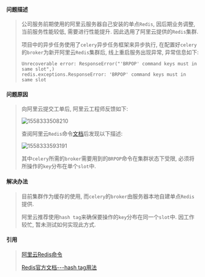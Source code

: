 

#### 问题描述

> 公司服务前期使用的阿里云服务器自己安装的单点`Redis`, 因后期业务调整, 当前服务性能较低, 需要进行性能提升. 因此选用了阿里云提供的`Redis`集群. 
>
> 项目中的异步任务使用了`celery`异步任务框架来异步执行, 在配置好`celery`的`broker`为新开阿里云`Redis`集群后, 线上重启服务出现异常, 异常信息如下:
>
> ```
> Unrecoverable error: ResponseError("'BRPOP' command keys must in same slot",)
> redis.exceptions.ResponseError: 'BRPOP' command keys must in same slot
> ```

#### 问题原因

> 向阿里云提交工单后, 阿里云工程师反馈如下:
>
> ![1558333508210](C:\Users\46081\AppData\Roaming\Typora\typora-user-images\1558333508210.png)
>
> 查阅阿里云`Redis`命令[文档](<https://help.aliyun.com/document_detail/26356.html?spm=5176.11065259.1996646101.searchclickresult.3eba6326zYEWEb>)后发现以下描述:
>
> ![1558333593191](C:\Users\46081\AppData\Roaming\Typora\typora-user-images\1558333593191.png)
>
> 其中`celery`所需的`broker`需要用到的`BRPOP`命令在集群状态下受限, 必须将所操作的`key`分布在单个`slot`中. 

#### 解决办法

> 目前集群作为缓存的使用, 而`celery`的`broker`由服务器本地自建单点`Redis`提供.
>
> 阿里云推荐使用`hash tag`来确保要操作的`key`分布在同一个`slot`中. 因工作较忙, 暂未测试如何实现此方式. 

#### 引用

> [阿里云Redis命令](<https://help.aliyun.com/document_detail/26356.html?spm=5176.11065259.1996646101.searchclickresult.3eba6326zYEWEb>)
>
> [Redis官方文档---hash tag用法](<https://redis.io/topics/cluster-spec?spm=a2c4g.11186623.2.14.687149d8nraRu6>)